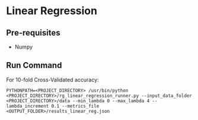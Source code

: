# Linear Regression

## Pre-requisites
* Numpy

## Run Command

For 10-fold Cross-Validated accuracy:

```
PYTHONPATH=<PROJECT_DIRECTORY> /usr/bin/python <PROJECT_DIRECTORY>/rg_linear_regression_runner.py --input_data_folder <PROJECT_DIRECTORY>/data --min_lambda 0 --max_lambda 4 --lambda_increment 0.1 --metrics_file  <OUTPUT_FOLDER>/results_linear_reg.json
```
